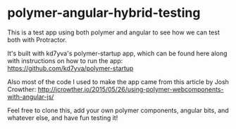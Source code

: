 # polymer-angular-hybrid-testing
This is a test app using both polymer and angular to see how we can test both with Protractor. 

It's built with kd7yva's polymer-startup app, which can be found here along with instructions on how to run the app: https://github.com/kd7yva/polymer-startup

Also most of the code I used to make the app came from this article by Josh Crowther: http://jcrowther.io/2015/05/26/using-polymer-webcomponents-with-angular-js/

Feel free to clone this, add your own polymer components, angular bits, and whatever else, and have fun testing it!